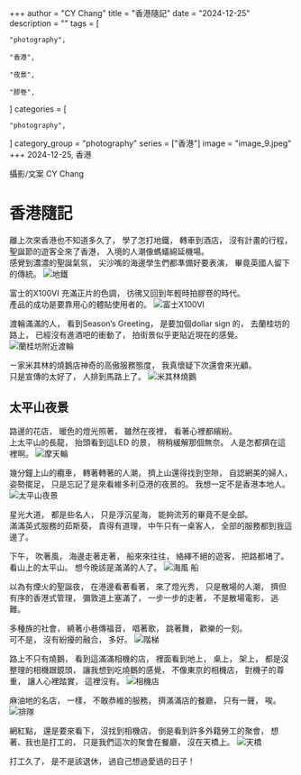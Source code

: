 +++
author = "CY Chang"
title = "香港隨記"
date = "2024-12-25"
description = ""
tags = [

    "photography",

    "香港",

    "夜景",

    "膠卷",

]
categories = [

    "photography",

]
category_group = "photography"
series = ["香港"]
image = "image_9.jpeg"
+++
2024-12-25, 香港 

攝影/文案 CY Chang

# 香港隨記

離上次來香港也不知道多久了， 學了怎打地鐵， 轉車到酒店， 沒有計畫的行程， 聖誕節的遊客全來了香港， 入境的人潮像螞蟻綿延機場。  
感覺到濃濃的聖誕氣氛， 尖沙嘴的海邊學生們都準備好要表演， 畢竟英國人留下的傳統。 
![地鐵](image_16.jpeg)

富士的X100VI 充滿正片的色調， 彷彿又回到年輕時拍膠卷的時代。  
產品的成功是要靠用心的體貼使用者的。
![富士X100VI](image_17.jpeg)

渡輪滿滿的人， 看到Season’s Greeting， 是要加個dollar sign 的， 去蘭桂坊的路上， 已經沒有進酒吧的衝動了， 拍街景似乎更貼近現在的感覺。 
![蘭桂坊附近渡輪](image_10.jpeg)

ㄧ家米其林的燒鵝店神奇的高傲服務態度， 我真懷疑下次還會來光顧。  
只是宣傳的太好了， 人排到馬路上了。 
![米其林燒鵝](image_3.jpeg)

## 太平山夜景
路邊的花店， 暖色的燈光照著， 雖然在夜裡， 看著心裡都繽紛。  
上太平山的長龍， 抬頭看到這LED 的景， 稍稍緩解那個無奈。 人是怎都擠在這裡啊。 
![摩天輪](image_19.jpeg)

幾分鐘上山的纜車， 轉著轉著的人潮， 擠上山還得找到空隙， 自認網美的婦人， 姿勢擺足， 只是忘記了是來看維多利亞港的夜景的。 我想一定不是香港本地人。
![太平山夜景](image_9.jpeg)

星光大道， 都是些名人， 只是浮沉星海， 能夠流芳的畢竟不是全部。  
滿滿英式服務的茹斯葵， 貴得有道理， 中午只有一桌客人， 全部的服務都到我這邊了。 

下午， 吹著風， 海邊走著走著， 船來來往往， 絡繹不絕的遊客， 把路都堵了。  
看山上的太平山。 想今晚該是滿滿的人了。 
![海風 船](image_18.jpeg)

以為有煙火的聖誕夜， 在港邊看著看著， 來了燈光秀， 只是散場的人潮， 擠但有序的香港式管理， 彌敦道上塞滿了， 一步一步的走著， 不是散場電影， 逃難。

多種族的社會， 繞著小巷傳福音， 唱著歌， 跳著舞， 歡樂的一刻。  
可不是， 沒有紛擾的融合， 多好。 
![階梯](image_11.jpeg)

路上不只有燒鵝， 看到這滿滿相機的店， 裡面看到地上， 桌上， 架上， 都是沒整理的相機跟鏡頭， 讓我想到吃燒鵝的感覺， 不像東京的相機店， 對機子的尊重， 讓人心裡踏實， 這裡沒有。
![相機店](image_22.jpeg)

麻油地的名店， 一樣， 不敢恭維的服務， 擠滿滿店的餐廳， 只有一聲， 唉。
![排隊](image_12.jpeg)

網紅點， 還是要來看下， 沒找到相機店， 倒是看到許多外籍勞工的聚會， 想著、我也是打工的， 只是我們這次的聚會在餐廳， 沒在天橋上。 
![天橋](image_23.jpeg)

打工久了， 是不是該退休， 過自己想過愛過的日子！
